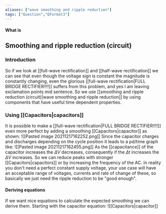 ```yaml
---
aliases: ["wave smoothing and ripple reduction"]
tags: ["Question","QFormat3"]
---
```


#### What is
## Smoothing and ripple reduction (circuit)
### Introduction
So if we look at [[full-wave rectification]] and [[half-wave rectification]] we can see that even though the voltage sign is constant the magnitude is constantly changing, even the glorious [[full-wave rectification|FULL BRIDGE RECTIFIER!!!!]] suffers from this problem, and yes I am leaving exclamation points mid sentence.
So we use [[smoothing and ripple reduction (circuit)|wave smoothing and ripple reduction]] by using components that have useful time dependent properties.

### Using [[Capacitors|capacitors]]
It is possible to make a [[full-wave rectification|FULL BRIDGE RECTIFIER!!!!]] even more perfect by adding a smoothing [[Capacitors|capacitor]] as shown:
![[Pasted image 20211217162252.png]]
Since the capacitor charges and discharges depending on the cycle position it leads to a pd/time graph like:
![[Pasted image 20211217162455.png]]
As the [[capacitance]] of the capacitor increases the $\Delta V$ decreases, consequently if the $\Delta t$ increases the $\Delta V$ increases. So we can reduce peaks with stronger [[Capacitors|capacitors]] or by increasing the frequency of the AC.
In reality you don't need a perfect constant supply voltage, your use case will have an acceptable range of voltages, currents and rate of change of these, so basically we just need the ripple reduction to be "good enough".

#### Deriving equations
If we want nice equations to calculate the expected smoothing we can derive them.
Starting with the capacitor equation:
![[Capacitors|capacitor]]